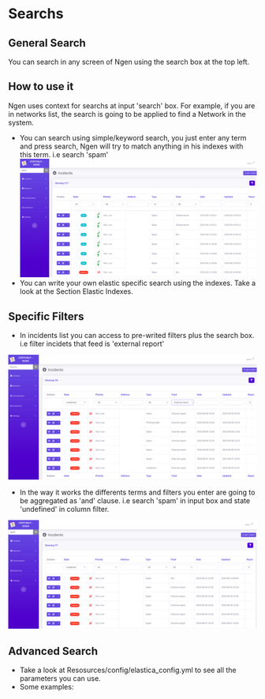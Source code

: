 # Searchs
## General Search

You can search in any screen of Ngen using the search box at the top left.


## How to use it

Ngen uses context for searchs at input 'search' box. For example, if you are in networks list, the search is going to be applied to find a Network in the system.
  * You can search using simple/keyword search, you just enter any term and press search, Ngen will try to match anything in his indexes with this term. i.e search 'spam' 
![alt text](https://github.com/CERTUNLP/NgenBundle/raw/master/Resources/doc/imagenes/searchspam.png)
  * You can write your own elastic specific search using the indexes. Take a look at the Section Elastic Indexes.

  
 ## Specific Filters
 
 * In incidents list you can access to pre-writed filters plus the search box. i.e filter incidets that feed is 'external report'

![alt text](https://github.com/CERTUNLP/NgenBundle/raw/master/Resources/doc/imagenes/filterexternalreport.png)


* In the way it works the differents terms and filters you enter are going to be aggregated as 'and' clause. i.e search 'spam' in input box and state 'undefined' in column filter. 
 
![alt text](https://github.com/CERTUNLP/NgenBundle/raw/master/Resources/doc/imagenes/spamwithundefined.png)

 ## Advanced Search
 
 * Take a look at Resosurces/config/elastica_config.yml to see all the parameters you can use.
 * Some examples:
 
